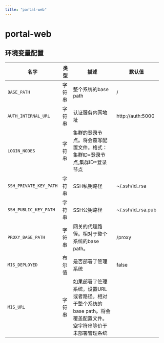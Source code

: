 ```yaml
---
title: "portal-web"
---
```


# portal-web

## 环境变量配置



<!-- ENV TABLE START -->

| 名字 | 类型 | 描述 | 默认值 |
| -- | -- | -- | -- |
|`BASE_PATH`|字符串|整个系统的base path|/|
|`AUTH_INTERNAL_URL`|字符串|认证服务内网地址|http://auth:5000|
|`LOGIN_NODES`|字符串|集群的登录节点。将会覆写配置文件。格式：集群ID=登录节点,集群ID=登录节点||
|`SSH_PRIVATE_KEY_PATH`|字符串|SSH私钥路径|~/.ssh/id_rsa|
|`SSH_PUBLIC_KEY_PATH`|字符串|SSH公钥路径|~/.ssh/id_rsa.pub|
|`PROXY_BASE_PATH`|字符串|网关的代理路径。相对于整个系统的base path。|/proxy|
|`MIS_DEPLOYED`|布尔值|是否部署了管理系统|false|
|`MIS_URL`|字符串|如果部署了管理系统，设置URL或者路径。相对于整个系统的base path。将会覆盖配置文件。空字符串等价于未部署管理系统||

<!-- ENV TABLE END -->


